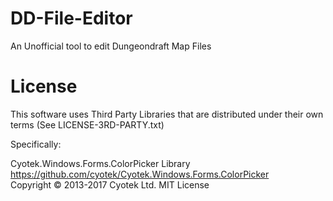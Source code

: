 # DD-File-Editor

An Unofficial tool to edit Dungeondraft Map Files


# License

This software uses Third Party Libraries that are distributed under their own terms (See LICENSE-3RD-PARTY.txt)

Specifically:

Cyotek.Windows.Forms.ColorPicker Library<br>
https://github.com/cyotek/Cyotek.Windows.Forms.ColorPicker<br>
Copyright © 2013-2017 Cyotek Ltd.
MIT License
